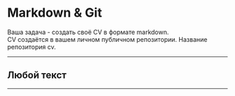#  Markdown & Git
 Ваша задача - создать своё CV в формате markdown.  
CV создаётся в вашем личном публичном репозитории. Название репозитория cv.  

*****

## Любой текст
*****

